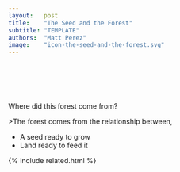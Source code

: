 ```yaml
---
layout:   post
title:    "The Seed and the Forest"
subtitle: "TEMPLATE"
authors:  "Matt Perez"
image:    "icon-the-seed-and-the-forest.svg"
---
```


<div style="display:none;">
 <p>Where did this forest come from?</p>
</div>

<h1>&nbsp;</h1>
 <div class='_qnablock'>
  <p class="_q">Where did this forest come from?</p>
  <p class="_a">>The forest comes from the relationship between,
   <ul>
    <li>A seed ready to grow</li>
    <li>Land ready to feed it</li>
   </ul>
  </p>

{% include related.html %}
